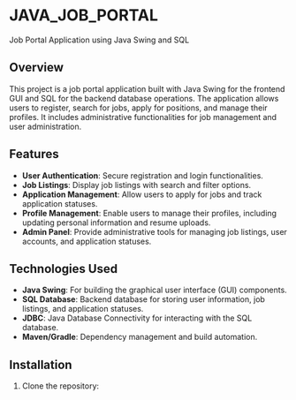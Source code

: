# JAVA_JOB_PORTAL
Job Portal Application using Java Swing and SQL

## Overview
This project is a job portal application built with Java Swing for the frontend GUI and SQL for the backend database operations. The application allows users to register, search for jobs, apply for positions, and manage their profiles. It includes administrative functionalities for job management and user administration.

## Features
- **User Authentication**: Secure registration and login functionalities.
- **Job Listings**: Display job listings with search and filter options.
- **Application Management**: Allow users to apply for jobs and track application statuses.
- **Profile Management**: Enable users to manage their profiles, including updating personal information and resume uploads.
- **Admin Panel**: Provide administrative tools for managing job listings, user accounts, and application statuses.

## Technologies Used
- **Java Swing**: For building the graphical user interface (GUI) components.
- **SQL Database**: Backend database for storing user information, job listings, and application statuses.
- **JDBC**: Java Database Connectivity for interacting with the SQL database.
- **Maven/Gradle**: Dependency management and build automation.

## Installation
1. Clone the repository:
